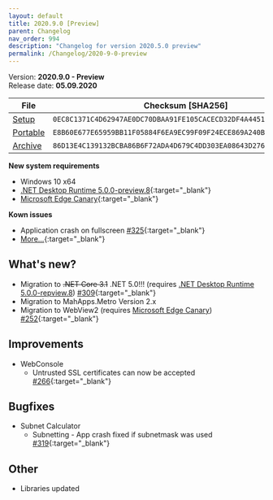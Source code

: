 ```yaml
---
layout: default
title: 2020.9.0 [Preview]
parent: Changelog
nav_order: 994
description: "Changelog for version 2020.5.0 preview"
permalink: /Changelog/2020-9-0-preview
---
```


Version: **2020.9.0 - Preview** <br />
Release date: **05.09.2020**

| File                                                                                                                       | Checksum [SHA256]                                                  |
| -------------------------------------------------------------------------------------------------------------------------- | ------------------------------------------------------------------ |
| [Setup](https://github.com/BornToBeRoot/NETworkManager/releases/download/2020.9.0/NETworkManager_2020.9.0_Setup.exe)       | `0EC8C1371C4D62947AE0DC70DBAA91FE105CACECD32DF4A4451C95F71D085014` |
| [Portable](https://github.com/BornToBeRoot/NETworkManager/releases/download/2020.9.0/NETworkManager_2020.9.0_Portable.zip) | `E8B60E677E65959BB11F05884F6EA9EC99F09F24ECE869A240B8361F958B4A66` |
| [Archive](https://github.com/BornToBeRoot/NETworkManager/releases/download/2020.9.0/NETworkManager_2020.9.0_Archive.zip)   | `86D13E4C139132BCBA86B6F72ADA4D679C4DD303EA08643D276AE1A5DFD47C47` |

**New system requirements**

- Windows 10 x64
- [.NET Desktop Runtime 5.0.0-preview.8](https://dotnet.microsoft.com/download/dotnet/5.0){:target="\_blank"}
- [Microsoft Edge Canary](https://www.microsoftedgeinsider.com/en-us/download){:target="\_blank"}

**Kown issues**

- Application crash on fullscreen [#325](http://github.com/BornToBeRoot/NETworkManager/issues/325){:target="\_blank"}
- [More...](https://github.com/BornToBeRoot/NETworkManager/issues?q=label%3A.NET5.0-feedback+){:target="\_blank"}

## What's new?

- Migration to ~~.NET Core 3.1~~ .NET 5.0!!! (requires [.NET Desktop Runtime 5.0.0-repview.8](https://dotnet.microsoft.com/download/dotnet/5.0)) [#309](http://github.com/BornToBeRoot/NETworkManager/issues/309){:target="\_blank"}
- Migration to MahApps.Metro Version 2.x
- Migration to WebView2 (requires [Microsoft Edge Canary](https://www.microsoftedgeinsider.com/en-us/download)) [#252](http://github.com/BornToBeRoot/NETworkManager/issues/252){:target="\_blank"}

## Improvements

- WebConsole
  - Untrusted SSL certificates can now be accepted [#266](http://github.com/BornToBeRoot/NETworkManager/issues/266){:target="\_blank"}

## Bugfixes

- Subnet Calculator
  - Subnetting - App crash fixed if subnetmask was used [#319](http://github.com/BornToBeRoot/NETworkManager/issues/319){:target="\_blank"}

## Other

- Libraries updated
